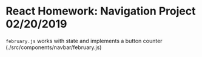 # React Homework: Navigation Project 02/20/2019

`february.js` works with state and implements a button counter (./src/components/navbar/february.js)